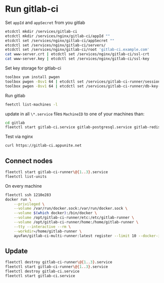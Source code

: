 # Run gitlab-ci

Set `appId` and `appSecret` from you gitlab

```bash
etcdctl mkdir /services/gitlab-ci
etcdctl mkdir /services/nginx/gitlab-ci/appId ""
etcdctl set /services/nginx/gitlab-ci/appSecret ""
etcdctl set /services/nginx/gitlab-ci/servers/
etcdctl set /services/nginx/gitlab-ci/root 'gitlab-ci.example.com'
cat www-server.crt | etcdctl set /services/nginx/gitlab-ci/ssl-crt
cat www-server.key | etcdctl set /services/nginx/gitlab-ci/ssl-key
```

Set key storage for gitlab-ci

```bash
toolbox yum install pwgen
toolbox pwgen -Bsv1 64 | etcdctl set /services/gitlab-ci-runner/session-key-base
toolbox pwgen -Bsv1 64 | etcdctl set /services/gitlab-ci-runner/db-key-base
```

Run gitlab

```bash
feetctl list-machines -l
```

update in all `\*.service` files `MachineID` to one of your machines than:

```bash
cd gitlab 
fleetctl start gitlab-ci.service gitlab-postgresql.service gitlab-redis.service
```

Test via nginx

```bash
curl https://gitlab-ci.appunite.net
```

## Connect nodes

```bash
fleetctl start gitlab-ci-runner\@{1..3}.service
fleetctl list-units
```

On every machine

```bash
fleetctl ssh 1210e283
docker run \
	--privileged \
	--volume /var/run/docker.sock:/var/run/docker.sock \
	--volume $(which docker):/bin/docker \
	--volume /opt/gitlab-ci-runner/etc:/etc/gitlab-runner \
	--volume /opt/gitlab-ci-runner/home:/home/gitlab-runner \
	--tty --interactive --rm \
	--workdir=/home/gitlab-runner \
	ayufan/gitlab-ci-multi-runner:latest register --limit 10 --docker-image jacekmarchwicki/android --url "https://gitlab-ci.appunite.net/" --tag-list android --executor docker --non-interactive --registration-token <YOUR_TOKEN> --description coreos1-android
```

## Update

```bash
fleetctl destroy gitlab-ci-runner\@{1..3}.service
fleetctl start gitlab-ci-runner\@{1..3}.service
fleetctl destroy gitlab-ci.service
fleetctl start gitlab-ci.service
```

